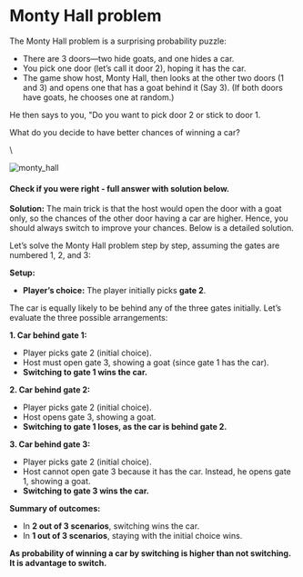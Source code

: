 # Monty Hall problem

The Monty Hall problem is a surprising probability puzzle:

* There are 3 doors—two hide goats, and one hides a car.
* You pick one door (let’s call it door 2), hoping it has the car.
* The game show host, Monty Hall, then looks at the other two doors (1 and 3) and opens one that has a goat behind it (Say 3). (If both doors have goats, he chooses one at random.)

He then says to you, "Do you want to pick door 2 or stick to door 1.

What do you decide to have better chances of winning a car?

\


![monty\_hall](https://media.geeksforgeeks.org/wp-content/uploads/20250722165253621826/monty_hall.webp)

#### &#x20;Check if you were right - full answer with solution below. <a href="#check-if-you-were-right-full-answer-with-solution-below" id="check-if-you-were-right-full-answer-with-solution-below"></a>

**Solution:** The main trick is that the host would open the door with a goat only, so the chances of the other door having a car are higher. Hence, you should always switch to improve your chances. Below is a detailed solution.

Let’s solve the Monty Hall problem step by step, assuming the gates are numbered 1, 2, and 3:

**Setup:**

* **Player’s choice:** The player initially picks **gate 2**.

The car is equally likely to be behind any of the three gates initially. Let’s evaluate the three possible arrangements:

**1. Car behind gate 1:**

* Player picks gate 2 (initial choice).
* Host must open gate 3, showing a goat (since gate 1 has the car).
* **Switching to gate 1 wins the car.**

**2. Car behind gate 2:**

* Player picks gate 2 (initial choice).
* Host opens gate 3, showing a goat.
* **Switching to gate 1 loses, as the car is behind gate 2.**

**3. Car behind gate 3:**

* Player picks gate 2 (initial choice).
* Host cannot open gate 3 because it has the car. Instead, he opens gate 1, showing a goat.
* **Switching to gate 3 wins the car.**

**Summary of outcomes:**

* In **2 out of 3 scenarios**, switching wins the car.
* In **1 out of 3 scenarios**, staying with the initial choice wins.

**As probability of winning a car by switching is higher than not switching. It is advantage to switch.**

